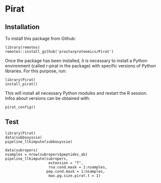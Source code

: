 # Pirat

## Installation

To install this package from Github:

```
library(remotes)
remotes::install_github('prostarproteomics/Pirat')

```

Once the package has been installed, it is necessary to install a Python environment (called r-pirat in the package) with specific versions of Python libraries. For this purpose, run: 

```
library(Pirat)
install_pirat()

```

This will install all necessary Python modules and restart the R session. Infos about versions can be obtained with:

```
pirat_config()
```


## Test

```
library(Pirat)
data(subbouyssie)
pipeline_llkimpute(subbouyssie) 

data(subropers)
nsamples = nrow(subropers$peptides_ab)
pipeline_llkimpute(subropers, 
                    extension = "T",
                    rna.cond.mask = 1:nsamples, 
                   pep.cond.mask = 1:nsamples,
                    max.pg.size.pirat.t = 1)
```
